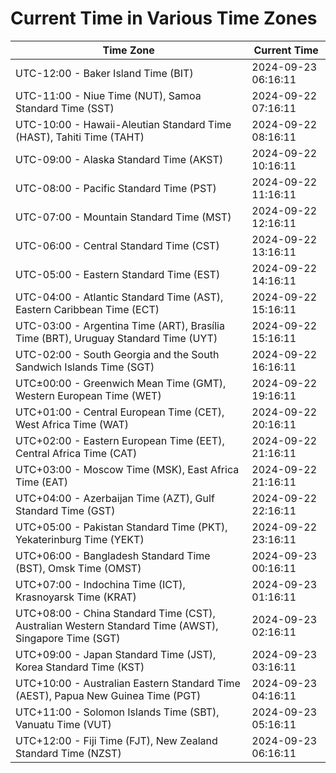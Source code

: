# Current Time in Various Time Zones

| Time Zone | Current Time |
|-----------|--------------|
| UTC-12:00 - Baker Island Time (BIT) | 2024-09-23 06:16:11 |
| UTC-11:00 - Niue Time (NUT), Samoa Standard Time (SST) | 2024-09-22 07:16:11 |
| UTC-10:00 - Hawaii-Aleutian Standard Time (HAST), Tahiti Time (TAHT) | 2024-09-22 08:16:11 |
| UTC-09:00 - Alaska Standard Time (AKST) | 2024-09-22 10:16:11 |
| UTC-08:00 - Pacific Standard Time (PST) | 2024-09-22 11:16:11 |
| UTC-07:00 - Mountain Standard Time (MST) | 2024-09-22 12:16:11 |
| UTC-06:00 - Central Standard Time (CST) | 2024-09-22 13:16:11 |
| UTC-05:00 - Eastern Standard Time (EST) | 2024-09-22 14:16:11 |
| UTC-04:00 - Atlantic Standard Time (AST), Eastern Caribbean Time (ECT) | 2024-09-22 15:16:11 |
| UTC-03:00 - Argentina Time (ART), Brasília Time (BRT), Uruguay Standard Time (UYT) | 2024-09-22 15:16:11 |
| UTC-02:00 - South Georgia and the South Sandwich Islands Time (SGT) | 2024-09-22 16:16:11 |
| UTC±00:00 - Greenwich Mean Time (GMT), Western European Time (WET) | 2024-09-22 19:16:11 |
| UTC+01:00 - Central European Time (CET), West Africa Time (WAT) | 2024-09-22 20:16:11 |
| UTC+02:00 - Eastern European Time (EET), Central Africa Time (CAT) | 2024-09-22 21:16:11 |
| UTC+03:00 - Moscow Time (MSK), East Africa Time (EAT) | 2024-09-22 21:16:11 |
| UTC+04:00 - Azerbaijan Time (AZT), Gulf Standard Time (GST) | 2024-09-22 22:16:11 |
| UTC+05:00 - Pakistan Standard Time (PKT), Yekaterinburg Time (YEKT) | 2024-09-22 23:16:11 |
| UTC+06:00 - Bangladesh Standard Time (BST), Omsk Time (OMST) | 2024-09-23 00:16:11 |
| UTC+07:00 - Indochina Time (ICT), Krasnoyarsk Time (KRAT) | 2024-09-23 01:16:11 |
| UTC+08:00 - China Standard Time (CST), Australian Western Standard Time (AWST), Singapore Time (SGT) | 2024-09-23 02:16:11 |
| UTC+09:00 - Japan Standard Time (JST), Korea Standard Time (KST) | 2024-09-23 03:16:11 |
| UTC+10:00 - Australian Eastern Standard Time (AEST), Papua New Guinea Time (PGT) | 2024-09-23 04:16:11 |
| UTC+11:00 - Solomon Islands Time (SBT), Vanuatu Time (VUT) | 2024-09-23 05:16:11 |
| UTC+12:00 - Fiji Time (FJT), New Zealand Standard Time (NZST) | 2024-09-23 06:16:11 |

